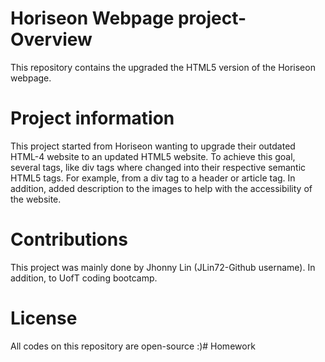 # Horiseon Webpage project-Overview
This repository contains the upgraded the HTML5 version of the Horiseon webpage.

# Project information
This project started from Horiseon wanting to upgrade their outdated HTML-4 website to an updated HTML5 website. To achieve this goal, several tags, like div tags where changed into their respective semantic HTML5 tags. For example, from a div tag to a header or article tag. 
In addition, added description to the images to help with the accessibility of the website.


# Contributions
This project was mainly done by Jhonny Lin (JLin72-Github username). In addition, to UofT coding bootcamp.

# License
All codes on this repository are open-source :)# Homework
